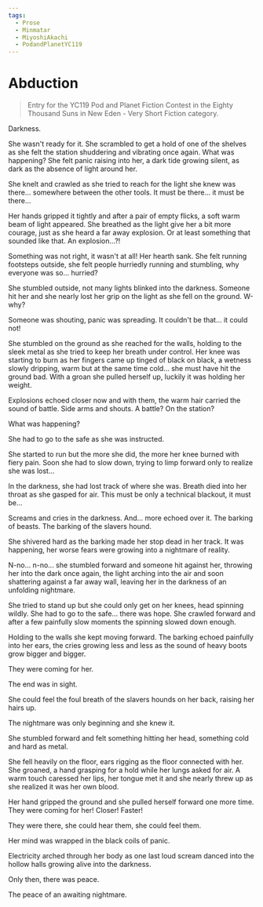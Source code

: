 ```yaml
---
tags:
  - Prose
  - Minmatar
  - MiyoshiAkachi
  - PodandPlanetYC119
---
```


# Abduction

> Entry for the YC119 Pod and Planet Fiction Contest in the Eighty Thousand Suns in New Eden - Very Short Fiction category.

Darkness.

She wasn't ready for it. She scrambled to get a hold of one of the shelves as she felt the station shuddering and vibrating once again. What was happening? She felt panic raising into her, a dark tide growing silent, as dark as the absence of light around her.

She knelt and crawled as she tried to reach for the light she knew was there... somewhere between the other tools. It must be there... it must be there...

Her hands gripped it tightly and after a pair of empty flicks, a soft warm beam of light appeared. She breathed as the light give her a bit more courage, just as she heard a far away explosion. Or at least something that sounded like that. An explosion...?!

Something was not right, it wasn't at all! Her hearth sank. She felt running footsteps outside, she felt people hurriedly running and stumbling, why everyone was so... hurried?

She stumbled outside, not many lights blinked into the darkness. Someone hit her and she nearly lost her grip on the light as she fell on the ground. W-why?

Someone was shouting, panic was spreading. It couldn't be that... it could not!

She stumbled on the ground as she reached for the walls, holding to the sleek metal as she tried to keep her breath under control. Her knee was starting to burn as her fingers came up tinged of black on black, a wetness slowly dripping, warm but at the same time cold... she must have hit the ground bad. With a groan she pulled herself up, luckily it was holding her weight.

Explosions echoed closer now and with them, the warm hair carried the sound of battle. Side arms and shouts. A battle? On the station?

What was happening?

She had to go to the safe as she was instructed.

She started to run but the more she did, the more her knee burned with fiery pain. Soon she had to slow down, trying to limp forward only to realize she was lost...

In the darkness, she had lost track of where she was. Breath died into her throat as she gasped for air. This must be only a technical blackout, it must be...

Screams and cries in the darkness. And... more echoed over it. The barking of beasts. The barking of the slavers hound.

She shivered hard as the barking made her stop dead in her track. It was happening, her worse fears were growing into a nightmare of reality.

N-no... n-no... she stumbled forward and someone hit against her, throwing her into the dark once again, the light arching into the air and soon shattering against a far away wall, leaving her in the darkness of an unfolding nightmare.

She tried to stand up but she could only get on her knees, head spinning wildly. She had to go to the safe... there was hope. She crawled forward and after a few painfully slow moments the spinning slowed down enough.

Holding to the walls she kept moving forward. The barking echoed painfully into her ears, the cries growing less and less as the sound of heavy boots grow bigger and bigger.

They were coming for her.

The end was in sight.

She could feel the foul breath of the slavers hounds on her back, raising her hairs up.

The nightmare was only beginning and she knew it.

She stumbled forward and felt something hitting her head, something cold and hard as metal.

She fell heavily on the floor, ears rigging as the floor connected with her. She groaned, a hand grasping for a hold while her lungs asked for air. A warm touch caressed her lips, her tongue met it and she nearly threw up as she realized it was her own blood.

Her hand gripped the ground and she pulled herself forward one more time. They were coming for her! Closer! Faster!

They were there, she could hear them, she could feel them.

Her mind was wrapped in the black coils of panic.

Electricity arched through her body as one last loud scream danced into the hollow halls growing alive into the darkness.

Only then, there was peace.

The peace of an awaiting nightmare.